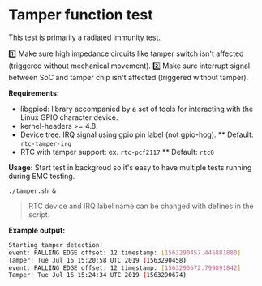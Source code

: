 # Tamper function test

This test is primarily a radiated immunity test.

:one: Make sure high impedance circuits like tamper switch isn't affected (triggered without mechanical movement).
:two: Make sure interrupt signal between SoC and tamper chip isn't affected (triggered without tamper).

**Requirements:**

- libgpiod: library accompanied by a set of tools for interacting with the Linux GPIO character device.
- kernel-headers >= 4.8.
- Device tree: IRQ signal using gpio pin label (not gpio-hog).
  ** Default: `rtc-tamper-irq`
- RTC with tamper support: ex. `rtc-pcf2117`
  ** Default: `rtc0`

**Usage:**
Start test in backgroud so it's easy to have multiple tests running during EMC testing.

`./tamper.sh &`

> RTC device and IRQ label name can be changed with defines in the script.

**Example output:**

```bash
Starting tamper detection!
event: FALLING EDGE offset: 12 timestamp: [1563290457.445881880]
Tamper! Tue Jul 16 15:20:58 UTC 2019 (1563290458)
event: FALLING EDGE offset: 12 timestamp: [1563290672.799891842]
Tamper! Tue Jul 16 15:24:34 UTC 2019 (1563290674)
```
